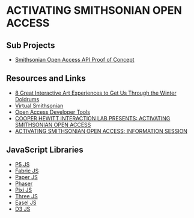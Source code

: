 # ACTIVATING SMITHSONIAN OPEN ACCESS

## Sub Projects

- [Smithsonian Open Access API Proof of Concept](./smith-api-poc/README.md)

## Resources and Links

- [8 Great Interactive
Art Experiences
to Get Us Through
the Winter Doldrums](https://www.creativefuture.org/8-great-interactive-art-experiences/)
- [Virtual Smithsonian](https://www.si.edu/dashboard/virtual-smithsonian)
- [Open Access Developer Tools](https://www.si.edu/openaccess/devtools)
- [COOPER HEWITT INTERACTION LAB PRESENTS: ACTIVATING SMITHSONIAN OPEN ACCESS](https://www.cooperhewitt.org/activating-smithsonian-open-access/)
- [ACTIVATING SMITHSONIAN OPEN ACCESS: INFORMATION SESSION](https://www.eventbrite.com/e/activating-smithsonian-open-access-information-session-tickets-138341106975)

## JavaScript Libraries

- [P5 JS](https://p5js.org/)
- [Fabric JS](http://fabricjs.com/)
- [Paper JS](http://paperjs.org/)
- [Phaser](https://phaser.io/)
- [Pixi JS](https://www.pixijs.com/)
- [Three JS](https://threejs.org/)
- [Easel JS](https://www.createjs.com/easeljs)
- [D3 JS](https://d3js.org/)

